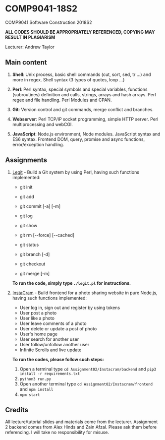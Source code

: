 # COMP9041-18S2
COMP9041 Software Construction 2018S2

**ALL CODES SHOULD BE APPROPRIATELY REFERENCED, COPYING MAY RESULT IN PLAGIARISM**

Lecturer: Andrew Taylor

## Main content

1. **Shell**: Unix process, basic shell commands (cut, sort, sed, tr ...) and more in regex. Shell syntax (3 types of quotes, loop ...)

2. **Perl**: Perl syntax, special symbols and special variables, functions (subroutines) definition and calls, strings, arrays and hash arrays. Perl regex and file handling. Perl Modules and CPAN.

3. **Git**: Version control and git commands, merge conflict and branches.

4. **Webserver**: Perl TCP/IP socket programming, simple HTTP server. Perl multiprocessing and webCGI.

5. **JavaScript**: Node.js environment, Node modules. JavaScript syntax and ES6 syntax. Frontend DOM, query, promise and async functions, error/exception handling.

## Assignments

1. [Legit](./Assignment01/legit.pl) - Build a Git system by using Perl, having such functions implemented:

    - git init

    - git add

    - git commit [-a] [-m]

    - git log

    - git show

    - git rm [--force] [--cached]

    - git status

    - git branch [-d]

    - git checkout

    - git merge [-m]

    **To run the code, simply type `./legit.pl` for instructions.**

2. [InstaCram](./Assignment02/Instacram/frontend/index.html) - Build frontend for a photo sharing website in pure Node.js, having such functions implemented:

    - User log in, sign out and register by using tokens
    - User post a photo
    - User like a photo
    - User leave comments of a photo
    - User delete or update a post of photo
    - User's home page
    - User search for another user
    - User follow/unfollow another user
    - Infinite Scrolls and live update

    **To run the codes, please follow such steps:**
    
    1. Open a terminal type `cd Assignment02/Instacram/backend` and `pip3 install -r requirements.txt`
    2. `python3 run.py`
    3. Open another terminal type `cd Assignment02/Instacram/frontend` and `npm install`
    4. `npm start`

## Credits

All lecture/tutorial slides and materials come from the lecturer. Assignment 2 backend comes from Alex Hinds and Zain Afzal. Please ask them before referencing. I will take no responsibility for misuse.